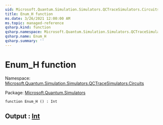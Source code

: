 ```yaml
---
uid: Microsoft.Quantum.Simulation.Simulators.QCTraceSimulators.Circuits.Enum_H
title: Enum_H function
ms.date: 3/26/2021 12:00:00 AM
ms.topic: managed-reference
qsharp.kind: function
qsharp.namespace: Microsoft.Quantum.Simulation.Simulators.QCTraceSimulators.Circuits
qsharp.name: Enum_H
qsharp.summary: ''
---
```


# Enum_H function

Namespace: [Microsoft.Quantum.Simulation.Simulators.QCTraceSimulators.Circuits](xref:Microsoft.Quantum.Simulation.Simulators.QCTraceSimulators.Circuits)

Package: [Microsoft.Quantum.Simulators](https://nuget.org/packages/Microsoft.Quantum.Simulators)




```qsharp
function Enum_H () : Int
```


## Output : [Int](xref:microsoft.quantum.lang-ref.int)

